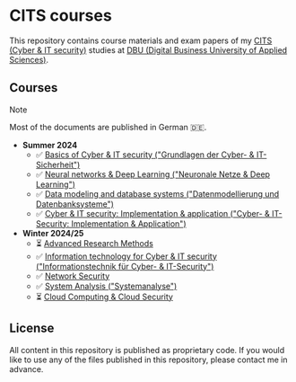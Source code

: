 # CITS courses

This repository contains course materials and exam papers of my
[CITS (Cyber & IT security)][1] studies at
[DBU (Digital Business University of Applied Sciences)][2].

## Courses

> [!NOTE]
> Most of the documents are published in German 🇩🇪.

* **Summer 2024**
  - ✅ [Basics of Cyber & IT security ("Grundlagen der Cyber- & IT-Sicherheit")](GCIT01/README.md)
  - ✅ [Neural networks & Deep Learning ("Neuronale Netze & Deep Learning")](NNDL91/README.md)
  - ✅ [Data modeling and database systems ("Datenmodellierung und Datenbanksysteme")](DADA01/README.md)
  - ✅ [Cyber & IT security: Implementation & application ("Cyber- & IT-Security: Implementation & Application")](IMAP01/README.md)
* **Winter 2024/25**
  - ⏳ [Advanced Research Methods](ADRM01/README.md)
  - ✅ [Information technology for Cyber & IT security ("Informationstechnik für Cyber- & IT-Security")](ITCI01/README.md)
  - ✅ [Network Security](NESE01/README.md)
  - ✅ [System Analysis ("Systemanalyse")](SYAL02/README.md)
  - ⏳ [Cloud Computing & Cloud Security](CCCS02/README.md)

## License

All content in this repository is published as proprietary code.
If you would like to use any of the files published in this
repository, please contact me in advance.

[1]: https://dbuas.de/master/cyber-it-security-master/
[2]: https://dbuas.de/
